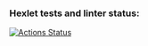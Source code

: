 ### Hexlet tests and linter status:
[![Actions Status](https://github.com/Cabyca/devops-for-programmers-project-74/actions/workflows/hexlet-check.yml/badge.svg)](https://github.com/Cabyca/devops-for-programmers-project-74/actions)